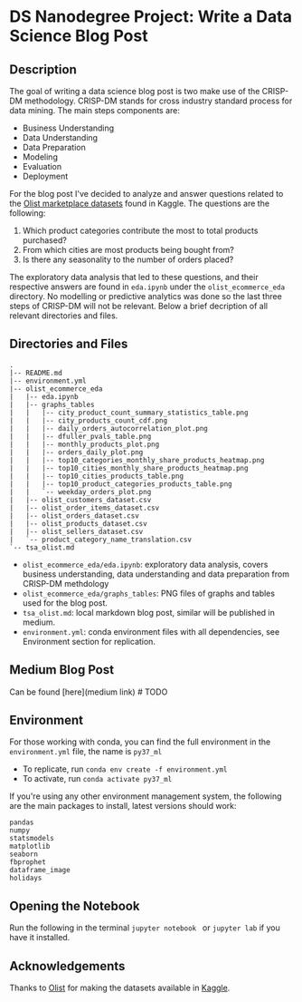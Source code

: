 # DS Nanodegree Project: Write a Data Science Blog Post
## Description
The goal of writing a data science blog post is two make use of the CRISP-DM methodology.
CRISP-DM stands for cross industry standard process for data mining. The main steps components are:
* Business Understanding
* Data Understanding
* Data Preparation
* Modeling
* Evaluation
* Deployment

For the blog post I've decided to analyze and answer questions related to the [Olist marketplace datasets](https://www.kaggle.com/olistbr/brazilian-ecommerce) found in Kaggle. The questions are the following:

1. Which product categories contribute the most to total products purchased?
2. From which cities are most products being bought from?
3. Is there any seasonality to the number of orders placed?

The exploratory data analysis that led to these questions, and their respective answers are found in `eda.ipynb` under the `olist_ecommerce_eda` directory. No modelling or predictive analytics was done so the last three steps of CRISP-DM will not be relevant. Below a brief decription of all relevant directories and files.

## Directories and Files
```
.
|-- README.md
|-- environment.yml
|-- olist_ecommerce_eda
|   |-- eda.ipynb
|   |-- graphs_tables
|   |   |-- city_product_count_summary_statistics_table.png
|   |   |-- city_products_count_cdf.png
|   |   |-- daily_orders_autocorrelation_plot.png
|   |   |-- dfuller_pvals_table.png
|   |   |-- monthly_products_plot.png
|   |   |-- orders_daily_plot.png
|   |   |-- top10_categories_monthly_share_products_heatmap.png
|   |   |-- top10_cities_monthly_share_products_heatmap.png
|   |   |-- top10_cities_products_table.png
|   |   |-- top10_product_categories_products_table.png
|   |   `-- weekday_orders_plot.png
|   |-- olist_customers_dataset.csv
|   |-- olist_order_items_dataset.csv
|   |-- olist_orders_dataset.csv
|   |-- olist_products_dataset.csv
|   |-- olist_sellers_dataset.csv
|   `-- product_category_name_translation.csv
`-- tsa_olist.md

```

* `olist_ecommerce_eda/eda.ipynb`: exploratory data analysis, covers business understanding, data understanding and data preparation from CRISP-DM methdology
* `olist_ecommerce_eda/graphs_tables`: PNG files of graphs and tables used for the blog post.
* `tsa_olist.md`: local markdown blog post, similar will be published in medium.
* `environment.yml`: conda environment files with all dependencies, see Environment section for replication. 

## Medium Blog Post
Can be found [here](medium link) # TODO

## Environment
For those working with conda, you can find the full environment in the `environment.yml` file, the name is `py37_ml` 
* To replicate, run `conda env create -f environment.yml`
* To activate, run `conda activate py37_ml`

If you're using any other environment management system, the following are the main packages to install, latest versions should work:

```
pandas
numpy
statsmodels
matplotlib
seaborn
fbprophet
dataframe_image
holidays
```

## Opening the Notebook
Run the following in the terminal `jupyter notebook ` or `jupyter lab` if you have it installed.

## Acknowledgements
Thanks to [Olist](https://olist.com) for making the datasets available in [Kaggle](https://kaggle.com/).